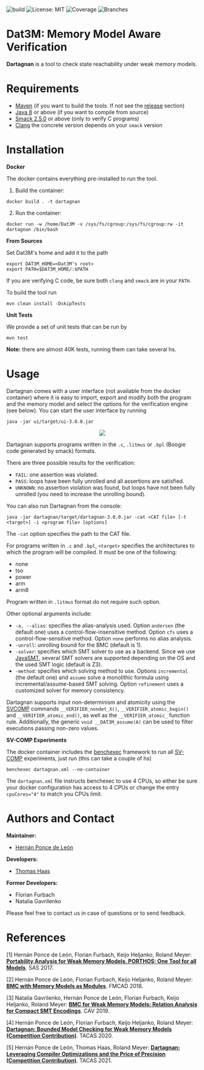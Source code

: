 ![build](https://github.com/hernanponcedeleon/Dat3M/actions/workflows/maven.yml/badge.svg?branch=development)
![License: MIT](https://img.shields.io/badge/License-MIT-green.svg)
![Coverage](../badges/coverage.svg)
![Branches](../badges/branches.svg)

# Dat3M: Memory Model Aware Verification

**Dartagnan** is a tool to check state reachability under weak memory models.

Requirements
======
* [Maven](https://maven.apache.org/) (if you want to build the tools. If not see the [release](https://github.com/hernanponcedeleon/Dat3M/releases) section)
* [Java 8](https://openjdk.java.net/projects/jdk/16/) or above (if you want to compile from source)
* [Smack 2.5.0](https://github.com/smackers/smack) or above (only to verify C programs)
* [Clang](https://clang.llvm.org) the concrete version depends on your `smack` version

Installation
======

**Docker**

The docker contains everything pre-installed to run the tool.

1. Build the container:
```
docker build . -t dartagnan
```

2. Run the container:
```
docker run -w /home/Dat3M -v /sys/fs/cgroup:/sys/fs/cgroup:rw -it dartagnan /bin/bash
```

**From Sources**

Set Dat3M's home and add it to the path
```
export DAT3M_HOME=<Dat3M's root>
export PATH=$DAT3M_HOME/:$PATH
```

If you are verifying C code, be sure both `clang` and `smack` are in your `PATH`.

To build the tool run
```
mvn clean install -DskipTests
```

**Unit Tests**

We provide a set of unit tests that can be run by
```
mvn test
```
**Note:** there are almost 40K tests, running them can take several hs.

Usage
======
Dartagnan comes with a user interface (not available from the docker container) where it is easy to import, export and modify both the program and the memory model and select the options for the verification engine (see below).
You can start the user interface by running
```
java -jar ui/target/ui-3.0.0.jar
```
<p align="center"> 
<img src="ui/src/main/resources/ui.jpg">
</p>

Dartagnan supports programs written in the `.c`, `.litmus` or `.bpl` (Boogie code generated by smack) formats.

There are three possible results for the verification:
- `FAIL`: one assertion was violated.
- `PASS`: loops have been fully unrolled and all assertions are satisfied.
- `UNKNOWN`: no assertion violation was found, but loops have not been fully unrolled (you need to increase the unrolling bound).

You can also run Dartagnan from the console:

```
java -jar dartagnan/target/dartagnan-3.0.0.jar -cat <CAT file> [-t <target>] -i <program file> [options]
```
The `-cat` option specifies the path to the CAT file.

For programs written in `.c` and `.bpl`, `<target>` specifies the architectures to which the program will be compiled. It must be one of the following: 
- none
- tso
- power
- arm
- arm8

Program written in `.litmus` format do not require such option.

Other optional arguments include:
- `-a, --alias`: specifies the alias-analysis used. Option `andersen` (the default one) uses a control-flow-insensitive method. Option `cfs` uses a control-flow-sensitive method. Option `none` performs no alias analysis.
- `-unroll`: unrolling bound for the BMC (default is 1).
- `-solver`: specifies which SMT solver to use as a backend. Since we use [JavaSMT](https://github.com/sosy-lab/java-smt), several SMT solvers are supported depending on the OS and the used SMT logic (default is Z3).
- `-method`: specifies which solving method to use. Options `incremental` (the default one) and `assume` solve a monolithic formula using incremental/assume-based SMT solving. Option `refinement` uses a customized solver for memory consistency.  

Dartagnan supports input non-determinism and atomicity using the [SVCOMP](https://sv-comp.sosy-lab.org/2020/index.php) commands `__VERIFIER_nondet_X()`, `__VERIFIER_atomic_begin()` and `__VERIFIER_atomic_end()`, as well as the `__VERIFIER_atomic_` function rule.
Additionally, the generic `void __DAT3M_assume(A)` can be used to filter executions passing non-zero values.

**SV-COMP Experiments**

The docker container includes the [benchexec](https://github.com/sosy-lab/benchexec) framework to run all [SV-COMP](https://sv-comp.sosy-lab.org/) experiments, just run (this can take a couple of hs)
```
benchexec dartagnan.xml --no-container
```
The `dartagnan.xml` file instructs benchexec to use 4 CPUs, so either be sure your docker configuration has access to 4 CPUs or change the entry `cpuCores="4"` to match you CPUs limit.

Authors and Contact
======
**Maintainer:**

* [Hernán Ponce de León](mailto:hernan.ponce@unibw.de)

**Developers:**

* [Thomas Haas](mailto:t.haas@tu-braunschweig.de)

**Former Developers:**

* Florian Furbach
* Natalia Gavrilenko

Please feel free to contact us in case of questions or to send feedback.

References
======
[1] Hernán Ponce de León, Florian Furbach, Keijo Heljanko, Roland Meyer: [**Portability Analysis for Weak Memory Models. PORTHOS: One Tool for all Models**](https://hernanponcedeleon.github.io/pdfs/sas2017.pdf). SAS 2017.

[2] Hernán Ponce de León, Florian Furbach, Keijo Heljanko, Roland Meyer: [**BMC with Memory Models as Modules**](https://hernanponcedeleon.github.io/pdfs/fmcad2018.pdf). FMCAD 2018.

[3] Natalia Gavrilenko, Hernán Ponce de León, Florian Furbach, Keijo Heljanko, Roland Meyer: [**BMC for Weak Memory Models: Relation Analysis for Compact SMT Encodings**](https://hernanponcedeleon.github.io/pdfs/cav2019.pdf). CAV 2019.

[4] Hernán Ponce de León, Florian Furbach, Keijo Heljanko, Roland Meyer: [**Dartagnan: Bounded Model Checking for Weak Memory Models (Competition Contribution)**](https://hernanponcedeleon.github.io/pdfs/svcomp20.pdf). TACAS 2020.

[5] Hernán Ponce de León, Thomas Haas, Roland Meyer: [**Dartagnan: Leveraging Compiler Optimizations and the Price of Precision (Competition Contribution)**](https://hernanponcedeleon.github.io/pdfs/svcomp2021.pdf). TACAS 2021.
